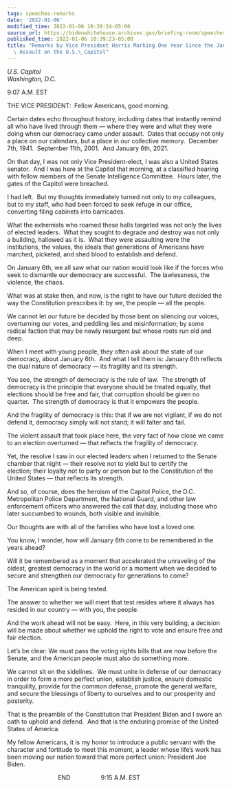 ```yaml
---
tags: speeches-remarks
date: '2022-01-06'
modified_time: 2022-01-06 10:39:24-05:00
source_url: https://bidenwhitehouse.archives.gov/briefing-room/speeches-remarks/2022/01/06/remarks-by-vice-president-harris-marking-one-year-since-the-january-6th-deadly-assault-on-the-u-s-capitol/
published_time: 2022-01-06 10:39:23-05:00
title: "Remarks by Vice President Harris Marking One Year Since the January 6th Deadly\
  \ Assault on the U.S.\_Capitol"
---
```

 
*U.S. Capitol  
Washington, D.C.*

9:07 A.M. EST

THE VICE PRESIDENT:  Fellow Americans, good morning.  
  
Certain dates echo throughout history, including dates that instantly
remind all who have lived through them — where they were and what they
were doing when our democracy came under assault.  Dates that occupy not
only a place on our calendars, but a place in our collective memory. 
December 7th, 1941.  September 11th, 2001.  And January 6th, 2021.  
  
On that day, I was not only Vice President-elect, I was also a United
States senator.  And I was here at the Capitol that morning, at a
classified hearing with fellow members of the Senate Intelligence
Committee.  Hours later, the gates of the Capitol were breached.   
  
I had left.  But my thoughts immediately turned not only to my
colleagues, but to my staff, who had been forced to seek refuge in our
office, converting filing cabinets into barricades.   
  
What the extremists who roamed these halls targeted was not only the
lives of elected leaders.  What they sought to degrade and destroy was
not only a building, hallowed as it is.  What they were assaulting were
the institutions, the values, the ideals that generations of Americans
have marched, picketed, and shed blood to establish and defend.

On January 6th, we all saw what our nation would look like if the forces
who seek to dismantle our democracy are successful.  The lawlessness,
the violence, the chaos.  
  
What was at stake then, and now, is the right to have our future decided
the way the Constitution prescribes it: by we, the people — all the
people.  
  
We cannot let our future be decided by those bent on silencing our
voices, overturning our votes, and peddling lies and misinformation; by
some radical faction that may be newly resurgent but whose roots run old
and deep.  
  
When I meet with young people, they often ask about the state of our
democracy, about January 6th.  And what I tell them is: January 6th
reflects the dual nature of democracy — its fragility and its
strength.  
  
You see, the strength of democracy is the rule of law.  The strength of
democracy is the principle that everyone should be treated equally, that
elections should be free and fair, that corruption should be given no
quarter.  The strength of democracy is that it empowers the people.  
  
And the fragility of democracy is this: that if we are not vigilant, if
we do not defend it, democracy simply will not stand; it will falter and
fail.  
  
The violent assault that took place here, the very fact of how close we
came to an election overturned — that reflects the fragility of
democracy.

Yet, the resolve I saw in our elected leaders when I returned to the
Senate chamber that night — their resolve not to yield but to certify
the election; their loyalty not to party or person but to the
Constitution of the United States — that reflects its strength.   
  
And so, of course, does the heroism of the Capitol Police, the D.C.
Metropolitan Police Department, the National Guard, and other law
enforcement officers who answered the call that day, including those who
later succumbed to wounds, both visible and invisible.  
  
Our thoughts are with all of the families who have lost a loved one.  
  
You know, I wonder, how will January 6th come to be remembered in the
years ahead?  
  
Will it be remembered as a moment that accelerated the unraveling of the
oldest, greatest democracy in the world or a moment when we decided to
secure and strengthen our democracy for generations to come?  
  
The American spirit is being tested.  
  
The answer to whether we will meet that test resides where it always has
resided in our country — with you, the people.  
  
And the work ahead will not be easy.  Here, in this very building, a
decision will be made about whether we uphold the right to vote and
ensure free and fair election.

Let’s be clear: We must pass the voting rights bills that are now before
the Senate, and the American people must also do something more.  
  
We cannot sit on the sidelines.  We must unite in defense of our
democracy in order to form a more perfect union, establish justice,
ensure domestic tranquility, provide for the common defense, promote the
general welfare, and secure the blessings of liberty to ourselves and to
our prosperity and posterity.  
  
That is the preamble of the Constitution that President Biden and I
swore an oath to uphold and defend.  And that is the enduring promise of
the United States of America.  
  
My fellow Americans, it is my honor to introduce a public servant with
the character and fortitude to meet this moment, a leader whose life’s
work has been moving our nation toward that more perfect union:
President Joe Biden. 

                              END                  9:15 A.M. EST  
  
  
